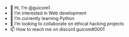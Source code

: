 - 👋 Hi, I’m @guicom1
- 👀 I’m interested in Web development
- 🌱 I’m currently learning Python
- 💞️ I’m looking to collaborate on ethical hacking projects
- 📫 How to reach me on discord guicom#0001

<!---
El-hack-pro/El-hack-pro is a ✨ special ✨ repository because its `README.md` (this file) appears on your GitHub profile.
You can click the Preview link to take a look at your changes.
--->
